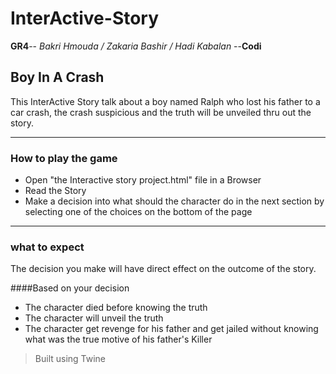 # InterActive-Story
**GR4**-- *Bakri Hmouda / Zakaria Bashir / Hadi Kabalan* --**Codi**

## Boy In A Crash

This InterActive Story talk about a boy named Ralph who lost his father to a car crash, the crash suspicious and the truth will be unveiled thru out the story.

-----

### How to play the game

- Open "the Interactive story project.html" file in a Browser
- Read the Story
- Make a decision into what should the character do in the next section by selecting one of the choices on the bottom of the page

-----

### what to expect

The decision you make will have direct effect on the outcome of the story.

####Based on your decision

- The character died before knowing the truth
- The character  will unveil the truth
- The character get revenge for his father and get jailed without knowing what was the true motive of his father's Killer


  
    
      

>Built using Twine
